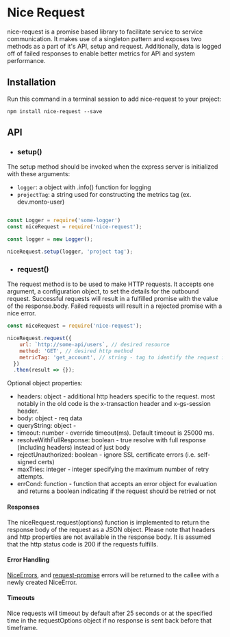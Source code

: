 # Nice Request

nice-request is a promise based library to facilitate service to service communication. It makes use of a singleton pattern and exposes two methods as a part of it's API, setup and request. Additionally, data is logged off of failed responses to enable better metrics for API and system performance.

## Installation

Run this command in a terminal session to add nice-request to your project:

```
npm install nice-request --save
```

## API

* ### setup()

The setup method should be invoked when the express server is initialized with these arguments:

* `logger`: a object with .info() function for logging
* `projectTag`: a string used for constructing the metrics tag (ex. dev.monto-user)

```javascript

const Logger = require('some-logger')
const niceRequest = require('nice-request');

const logger = new Logger();

niceRequest.setup(logger, 'project tag');
```

* ### request()

The request method is to be used to make HTTP requests. It accepts one argument, a configuration object, to set the details for the outbound request.
Successful requests will result in a fulfilled promise with the value of the response.body. Failed requests will result in a rejected promise with a nice error.

```javascript
const niceRequest = require('nice-request');

niceRequest.request({
    url: `http://some-api/users`, // desired resource
    method: 'GET', // desired http method
    metricTag: 'get_account', // string - tag to identify the request in the log (ex. 'create_user')
  })
  .then(result => {});
```

Optional object properties:

  + headers: object - additional http headers specific to the request. most notably in the old code is the x-transaction header and x-gs-session header.
  + body: object - req data
  + queryString: object -
  + timeout: number - override timeout(ms). Default timeout is 25000 ms.
  + resolveWithFullResponse: boolean - true resolve with full response (including headers) instead of just body
  + rejectUnauthorized: boolean - ignore SSL certificate errors (i.e. self-signed certs)
  + maxTries: integer - integer specifying the maximum number of retry attempts.
  + errCond: function - function that accepts an error object for evaluation and returns a boolean indicating if the request should be retried or not


#### Responses

The niceRequest.request(options) function is implemented to return the response body of the request as a JSON object. Please note that headers and http properties are not available in the response body. It is assumed that the http status code is 200 if the requests fulfills.

#### Error Handling

[NiceErrors](https://www.npmjs.com/package/nice-http-error), and [request-promise](https://www.npmjs.com/package/request-promise-json) errors will be returned to the callee with a newly created NiceError.

#### Timeouts

Nice requests will timeout by default after 25 seconds or at the specified time in the requestOptions object if no response is sent back before that timeframe.
